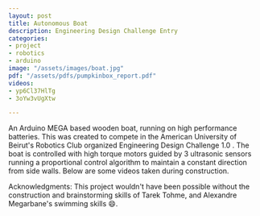```yaml
---
layout: post
title: Autonomous Boat
description: Engineering Design Challenge Entry
categories:
- project
- robotics
- arduino
image: "/assets/images/boat.jpg"
pdf: "/assets/pdfs/pumpkinbox_report.pdf"
videos:
- yp6Cl37HlTg
- 3oYw3vUgXtw

---
```

An Arduino MEGA based wooden boat, running on high performance batteries. This was created to compete in the American University of Beirut's Robotics Club organized Engineering Design Challenge 1.0 . The boat is controlled with high torque motors guided by 3 ultrasonic sensors running a proportional control algorithm to maintain a constant direction from side walls. Below are some videos taken during construction.

Acknowledgments:  This project wouldn't have been possible without the construction and brainstorming skills of Tarek Tohme, and Alexandre Megarbane's swimming skills 😄.